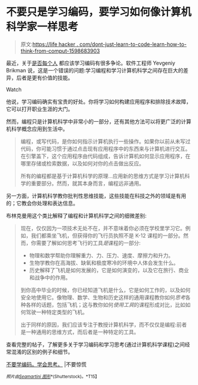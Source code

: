 # 不要只是学习编码，要学习如何像计算机科学家一样思考

> 原文:[https://life hacker . com/dont-just-learn-to-code-learn-how-to-think-from-comput-1598683903](https://lifehacker.com/dont-just-learn-to-code-learn-how-to-think-from-comput-1598683903)

最近，关于[是否每个人](http://gizmodo.com/please-dont-learn-to-code-5910497) 都应该学习编码有很多争论。软件工程师 Yevgeniy Brikman 说，这是一个错误的问题:学习编程和学习计算机科学之间存在巨大的差异，后者是更有价值的技能。

Watch

他说，学习编码确实有宝贵的好处。你将学习如何构建应用程序和排除技术故障，它可以打开职业生涯的大门。

然而，编程只是计算机科学中非常小的一部分，还有其他方法可以将更广泛的计算机科学概念应用到生活中。

> 编程，或写代码，是你如何指示计算机执行一些操作。如果你以前从未写过代码，你可能习惯于通过点击现有应用程序中的东西来与计算机进行交互。在引擎盖下，这个应用程序由代码组成，告诉计算机如何显示应用程序，在哪里存储或检索数据，以及如何对你的点击做出反应。
> 
> 所有的编程都是基于计算机科学的原理...应用新的思维方式是学习计算机科学的重要部分。然而，就其本身而言，编程远非通用。

另一方面，计算机科学教你批判性思维技能，这些技能在科技之外的领域是有用的；它教会你处理和表达信息。

布林克曼用这个类比解释了编程和计算机科学之间的细微差别:

> 现在，仅仅因为一项技术无处不在，并不意味着你必须在学校里学习它。例如，我们都乘坐飞机，但获得你的飞行员执照不是 K-12 课程的一部分。然而，你需要了解如何思考飞行的工具*是*课程的一部分:
> 
> *   物理和数学帮助你理解重力、力、压力、速度、摩擦力和升力。
> *   生物学教你在高海拔、缺氧和极度寒冷的环境中人体会发生什么。
> *   历史解释了飞机是如何发展的，它是如何演变的，以及它在旅行、商业和战争中的作用。
> 
> 到你高中毕业的时候，你已经知道飞机是什么，它是如何工作的，以及如何安全地使用它。像物理、数学、生物和历史这样的通用课程教你如何*思考*各种各样的话题，包括飞机；这与教你如何*使用工具*的课程形成对比，比如如何驾驶一种特定类型的飞机。
> 
> 出于同样的原因，我们应该专注于教授计算机科学，而不仅仅是编程:前者是一种通用的思维方式，而后者是一种特定的工具。

查看完整的帖子，了解更多关于学习编码和学习思考(通过计算机科学课程)之间经常混淆的区别的例子和细节。

[不要学编码。学会思考。](http://brikis98.blogspot.com/2014/05/dont-learn-to-code-learn-to-think.html) |不要惊慌

<small>*照片由*</small>[<small>*Seamartini 图形*</small>](http://www.shutterstock.com/pic-156673136/stock-vector-human-brain-in-three-planes-for-medical-design-or-idea-of-logo-jpeg-version-also-available-in.html?src=aRiNqnprAA3J/s3RbiPXhA-1-1)<small>*(Shutterstock)。*T15】</small>